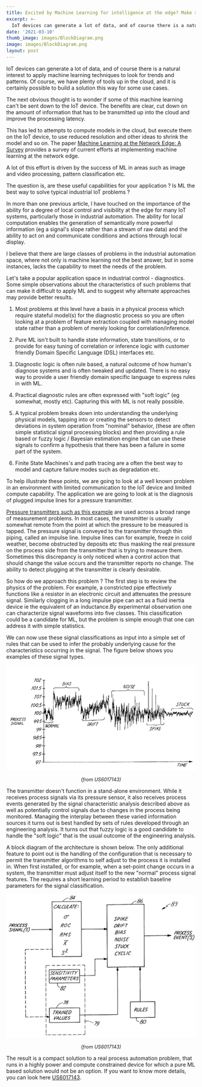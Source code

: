 ```yaml
---
title: Excited by Machine Learning for intelligence at the edge? Make sure it's the right tool for your job.
excerpt: >-
  IoT devices can generate a lot of data, and of course there is a natural interest to apply machine learning techniques to look for trends and patterns. Of course, we have plenty of tools up in the cloud, and it is certainly possible to build a solution this way for some use cases.
date: '2021-03-10'
thumb_image: images/BlockDiagram.png
image: images/BlockDiagram.png
layout: post
--- 
```



IoT devices can generate a lot of data, and of course there is a natural interest to apply machine learning techniques to look for trends and patterns. Of course, we have plenty of tools up in the cloud, and it is certainly possible to build a solution this way for some use cases.

The next obvious thought is to wonder if some of this machine learning can't be sent down to the IoT device. The benefits are clear, cut down on the amount of information that has to be transmitted up into the cloud and improve the processing latency.

This has led to attempts to compute models in the cloud, but execute them on the IoT device, to use reduced resolution and other ideas to shrink the model and so on. The paper [Machine Learning at the Network Edge: A Survey](https://arxiv.org/abs/1908.00080) provides a survey of current efforts at implementing machine learning at the network edge.

A lot of this effort is driven by the success of ML in areas such as image and video processing, pattern classification etc.

The question is, are these useful capabilities for your application ? Is ML the best way to solve typical industrial IoT problems ? 

In more than one previous article, I have touched on the importance of the ability for a degree of local control and visibility at the edge for many IoT systems, particularly those in industrial automation. The ability for local computation enables the generation of semantically more powerful information (eg a signal's slope rather than a stream of raw data) and the ability to act on and communicate conditions and actions through local display.

I believe that there are large classes of problems in the industrial automation space, where not only is machine learning not the best answer, but in some instances, lacks the capability to meet the needs of the problem.

Let's take a popular application space in industrial control - diagnostics. Some simple observations about the characteristics of such problems that can make it difficult to apply ML and to suggest why alternate approaches may provide better results.

1) Most problems at this level have a basis in a physical process which require stateful model(s) for the diagnostic process so you are often looking at a problem of feature extraction coupled with managing model state rather than a problem of merely looking for correlation/inference.

3) Pure ML isn't built to handle state information, state transitions, or to provide for easy tuning of correlation or inference logic with 
customer friendly Domain Specific Language (DSL) interfaces etc.

4) Diagnostic logic is often rule based, a natural outcome of how human's diagnose systems and is often tweaked and updated. There is no easy way to provide a user friendly domain specific language to express rules in with ML. 

5) Practical diagnostic rules are often expressed with "soft logic" (eg somewhat, mostly etc). Capturing this with ML is not really possible.

6) A typical problem breaks down into understanding the underlying physical models, tapping into or creating the sensors to detect deviations in system operation from "nominal" behavior, (these are often simple statistical signal processing blocks) and then providing a rule based or fuzzy logic / Bayesian estimation engine that can use these signals to confirm a hypothesis that there has been a failure in some part of the system.

7) Finite State Machines's and path tracing are a often the best way to model and capture failure modes such as degradation etc.

To help illustrate these points, we are going to look at a well known problem in an environment with limited communication to the IoT device and limited compute capability. The application we are going to look at is the diagnosis of plugged impulse lines for a pressure transmitter. 

[Pressure transmitters such as this example](https://www.emerson.com/resource/image/1272634/portrait_ratio3x4/768/1024/5b5bdf8916ba63cce3030491d3e84dd6/Gm/prod-rmt-p3051s.jpg) are used across a broad range of measurement problems. In most cases, the transmitter is usually somewhat remote from the point at which the pressure to be measured is tapped. The pressure signal is conveyed to the transmitter through thin piping, called an impulse line. Impulse lines can for example, freeze in cold weather, become obstructed by deposits etc thus masking the real pressure on the process side from the transmitter that is trying to measure them. Sometimes this discrepancy is only noticed when a control action that should change the value occurs and the transmitter reports no change. The ability to detect plugging at the transmitter is clearly desirable.

So how do we approach this problem ? The first step is to review the physics of the problem. For example, a constricted pipe effectively functions like a resistor in an electronic circuit and attenuates the pressure signal. Similarly clogging in a long impulse pipe can act as a fluid inertia device ie the equivalent of an inductance.By experimental observation one can characterize signal waveforms into five classes. This classification could be a candidate for ML, but the problem is simple enough that one can address it with simple statistics.

We can now use these signal classifications as input into a simple set of rules that can be used to infer the probably underlying cause for the characteristics occurring in the signal. The figure below shows you examples of these signal types.

![Signal types](/images/SignalTypes.png) 
<p style="text-align: center;font-size:90%"><i>(from US6017143) </i></p>

The transmitter doesn't function in a stand-alone environment. While it receives process signals via its pressure sensor, it also receives process events generated by the signal characteristic analysis described above as well as potentially control signals due to changes in the process being monitored. Managing the interplay between these varied information sources it turns out is best handled by sets of rules developed through an engineering analysis. It turns out that fuzzy logic is a good candidate to handle the "soft logic" that is the usual outcome of the engineering analysis.

A block diagram of the architecture is shown below. The only additional feature to point out is the handling of the configuration that is necessary to permit the transmitter algorithms to self adjust to the process it is installed in. When first installed, or for example, when a set-point change occurs in a system, the transmitter must adjust itself to the new "normal" process signal features. The requires a short learning period to establish baseline parameters for the signal classification.

![Block diagram](/images/BlockDiagram.png)
<p style="text-align: center;font-size:90%"><i>(from US6017143) </i></p>

The result is a compact solution to a real process automation problem, that runs in a highly power and compute constrained device for which a pure ML based solution would not be an option. If you want to know more details, you can look here [US6017143](http://patft.uspto.gov/netacgi/nph-Parser?Sect1=PTO1&Sect2=HITOFF&d=PALL&p=1&u=%2Fnetahtml%2FPTO%2Fsrchnum.htm&r=1&f=G&l=50&s1=6017143.PN.&OS=PN/6017143&RS=PN/6017143).

